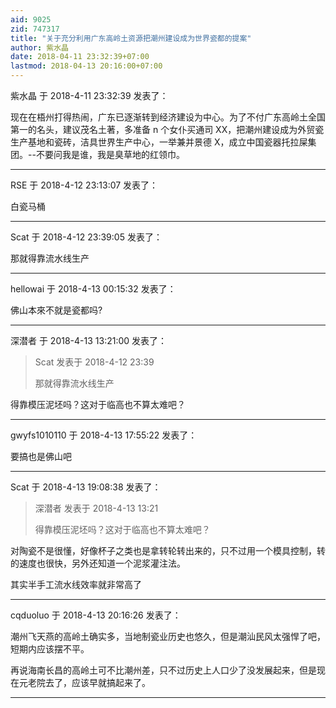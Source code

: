 ```yaml
---
aid: 9025
zid: 747317
title: "关于充分利用广东高岭土资源把潮州建设成为世界瓷都的提案"
author: 紫水晶
date: 2018-04-11 23:32:39+07:00
lastmod: 2018-04-13 20:16:00+07:00
---
```


紫水晶 于 2018-4-11 23:32:39 发表了：

现在在梧州打得热闹，广东已逐渐转到经济建设为中心。为了不付广东高岭土全国第一的名头，建议茂名土著，多准备 n 个女仆买通司 XX，把潮州建设成为外贸瓷生产基地和瓷砖，洁具世界生产中心，一举兼并景德 X，成立中国瓷器托拉屎集团。--不要问我是谁，我是臭草地的红领巾。

---

RSE 于 2018-4-12 23:13:07 发表了：

白瓷马桶

---

Scat 于 2018-4-12 23:39:05 发表了：

那就得靠流水线生产

---

hellowai 于 2018-4-13 00:15:32 发表了：

佛山本來不就是瓷都吗?

---

深潜者 于 2018-4-13 13:21:00 发表了：

> Scat 发表于 2018-4-12 23:39
>
> 那就得靠流水线生产

得靠模压泥坯吗？这对于临高也不算太难吧？

---

gwyfs1010110 于 2018-4-13 17:55:22 发表了：

要搞也是佛山吧

---

Scat 于 2018-4-13 19:08:38 发表了：

> 深潜者 发表于 2018-4-13 13:21
>
> 得靠模压泥坯吗？这对于临高也不算太难吧？

对陶瓷不是很懂，好像杯子之类也是拿转轮转出来的，只不过用一个模具控制，转的速度也很快，另外还知道一个泥浆灌注法。

其实半手工流水线效率就非常高了

---

cqduoluo 于 2018-4-13 20:16:26 发表了：

潮州飞天燕的高岭土确实多，当地制瓷业历史也悠久，但是潮汕民风太强悍了吧，短期内应该摆不平。

再说海南长昌的高岭土可不比潮州差，只不过历史上人口少了没发展起来，但是现在元老院去了，应该早就搞起来了。

---
